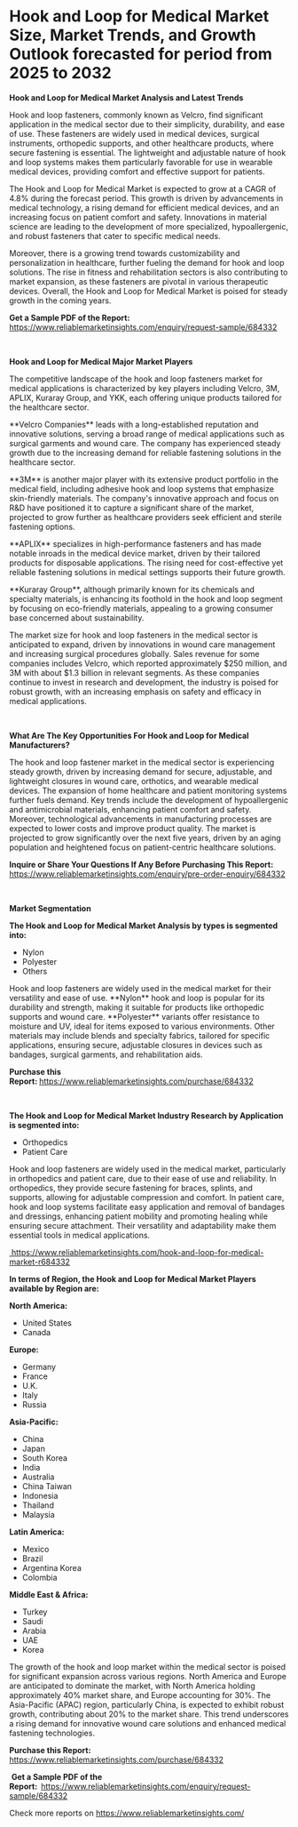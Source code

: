 <p><h1>Hook and Loop for Medical Market Size, Market Trends, and Growth Outlook forecasted for period from 2025 to 2032</h1></p><p><strong>Hook and Loop for Medical Market Analysis and Latest Trends</strong></p>
<p><p>Hook and loop fasteners, commonly known as Velcro, find significant application in the medical sector due to their simplicity, durability, and ease of use. These fasteners are widely used in medical devices, surgical instruments, orthopedic supports, and other healthcare products, where secure fastening is essential. The lightweight and adjustable nature of hook and loop systems makes them particularly favorable for use in wearable medical devices, providing comfort and effective support for patients.</p><p>The Hook and Loop for Medical Market is expected to grow at a CAGR of 4.8% during the forecast period. This growth is driven by advancements in medical technology, a rising demand for efficient medical devices, and an increasing focus on patient comfort and safety. Innovations in material science are leading to the development of more specialized, hypoallergenic, and robust fasteners that cater to specific medical needs.</p><p>Moreover, there is a growing trend towards customizability and personalization in healthcare, further fueling the demand for hook and loop solutions. The rise in fitness and rehabilitation sectors is also contributing to market expansion, as these fasteners are pivotal in various therapeutic devices. Overall, the Hook and Loop for Medical Market is poised for steady growth in the coming years.</p></p>
<p><strong>Get a Sample PDF of the Report:&nbsp;</strong> <a href="https://www.reliablemarketinsights.com/enquiry/request-sample/684332?utm_campaign=2183&utm_medium=2&utm_source=Github&utm_content=ia&utm_term=29032025&utm_id=hook-and-loop-for-medical">https://www.reliablemarketinsights.com/enquiry/request-sample/684332</a></p>
<p>&nbsp;</p>
<p><strong>Hook and Loop for Medical Major Market Players</strong></p>
<p><p>The competitive landscape of the hook and loop fasteners market for medical applications is characterized by key players including Velcro, 3M, APLIX, Kuraray Group, and YKK, each offering unique products tailored for the healthcare sector.</p><p>**Velcro Companies** leads with a long-established reputation and innovative solutions, serving a broad range of medical applications such as surgical garments and wound care. The company has experienced steady growth due to the increasing demand for reliable fastening solutions in the healthcare sector.</p><p>**3M** is another major player with its extensive product portfolio in the medical field, including adhesive hook and loop systems that emphasize skin-friendly materials. The company's innovative approach and focus on R&D have positioned it to capture a significant share of the market, projected to grow further as healthcare providers seek efficient and sterile fastening options.</p><p>**APLIX** specializes in high-performance fasteners and has made notable inroads in the medical device market, driven by their tailored products for disposable applications. The rising need for cost-effective yet reliable fastening solutions in medical settings supports their future growth.</p><p>**Kuraray Group**, although primarily known for its chemicals and specialty materials, is enhancing its foothold in the hook and loop segment by focusing on eco-friendly materials, appealing to a growing consumer base concerned about sustainability.</p><p>The market size for hook and loop fasteners in the medical sector is anticipated to expand, driven by innovations in wound care management and increasing surgical procedures globally. Sales revenue for some companies includes Velcro, which reported approximately $250 million, and 3M with about $1.3 billion in relevant segments. As these companies continue to invest in research and development, the industry is poised for robust growth, with an increasing emphasis on safety and efficacy in medical applications.</p></p>
<p>&nbsp;</p>
<p><strong>What Are The Key Opportunities For Hook and Loop for Medical Manufacturers?</strong></p>
<p><p>The hook and loop fastener market in the medical sector is experiencing steady growth, driven by increasing demand for secure, adjustable, and lightweight closures in wound care, orthotics, and wearable medical devices. The expansion of home healthcare and patient monitoring systems further fuels demand. Key trends include the development of hypoallergenic and antimicrobial materials, enhancing patient comfort and safety. Moreover, technological advancements in manufacturing processes are expected to lower costs and improve product quality. The market is projected to grow significantly over the next five years, driven by an aging population and heightened focus on patient-centric healthcare solutions.</p></p>
<p><strong>Inquire or Share Your Questions If Any Before Purchasing This Report:</strong> <a href="https://www.reliablemarketinsights.com/enquiry/pre-order-enquiry/684332?utm_campaign=2183&utm_medium=2&utm_source=Github&utm_content=ia&utm_term=29032025&utm_id=hook-and-loop-for-medical">https://www.reliablemarketinsights.com/enquiry/pre-order-enquiry/684332</a></p>
<p>&nbsp;</p>
<p><strong>Market Segmentation</strong></p>
<p><strong>The Hook and Loop for Medical Market Analysis by types is segmented into:</strong></p>
<p><ul><li>Nylon</li><li>Polyester</li><li>Others</li></ul></p>
<p><p>Hook and loop fasteners are widely used in the medical market for their versatility and ease of use. **Nylon** hook and loop is popular for its durability and strength, making it suitable for products like orthopedic supports and wound care. **Polyester** variants offer resistance to moisture and UV, ideal for items exposed to various environments. Other materials may include blends and specialty fabrics, tailored for specific applications, ensuring secure, adjustable closures in devices such as bandages, surgical garments, and rehabilitation aids.</p></p>
<p><strong>Purchase this Report:&nbsp;</strong><a href="https://www.reliablemarketinsights.com/purchase/684332?utm_campaign=2183&utm_medium=2&utm_source=Github&utm_content=ia&utm_term=29032025&utm_id=hook-and-loop-for-medical">https://www.reliablemarketinsights.com/purchase/684332</a></p>
<p>&nbsp;</p>
<p><strong>The Hook and Loop for Medical Market Industry Research by Application is segmented into:</strong></p>
<p><ul><li>Orthopedics</li><li>Patient Care</li></ul></p>
<p><p>Hook and loop fasteners are widely used in the medical market, particularly in orthopedics and patient care, due to their ease of use and reliability. In orthopedics, they provide secure fastening for braces, splints, and supports, allowing for adjustable compression and comfort. In patient care, hook and loop systems facilitate easy application and removal of bandages and dressings, enhancing patient mobility and promoting healing while ensuring secure attachment. Their versatility and adaptability make them essential tools in medical applications.</p></p>
<p><a href="https://www.reliablemarketinsights.com/hook-and-loop-for-medical-market-r684332?utm_campaign=2183&utm_medium=2&utm_source=Github&utm_content=ia&utm_term=29032025&utm_id=hook-and-loop-for-medical">&nbsp;https://www.reliablemarketinsights.com/hook-and-loop-for-medical-market-r684332</a></p>
<p><strong>In terms of Region, the Hook and Loop for Medical Market Players available by Region are:</strong></p>
<p>
    <p> <strong> North America: </strong>
        <ul>
            <li>United States</li>
            <li>Canada</li>
        </ul>
        </p> 
    <p> <strong> Europe: </strong>
        <ul>
            <li>Germany</li>
            <li>France</li>
            <li>U.K.</li>
            <li>Italy</li>
            <li>Russia</li>
        </ul>
        </p> 
    <p> <strong> Asia-Pacific: </strong>
        <ul>
            <li>China</li>
            <li>Japan</li>
            <li>South Korea</li>
            <li>India</li>
            <li>Australia</li>
            <li>China Taiwan</li>
            <li>Indonesia</li>
            <li>Thailand</li>
            <li>Malaysia</li>
        </ul>
        </p> 
    <p> <strong> Latin America: </strong>
        <ul>
            <li>Mexico</li>
            <li>Brazil</li>
            <li>Argentina Korea</li>
            <li>Colombia</li>
        </ul>
        </p> 
    <p> <strong> Middle East & Africa: </strong>
        <ul>
            <li>Turkey</li>
            <li>Saudi</li>
            <li>Arabia</li>
            <li>UAE</li>
            <li>Korea</li>
        </ul>
    </p>
    </p>
<p><p>The growth of the hook and loop market within the medical sector is poised for significant expansion across various regions. North America and Europe are anticipated to dominate the market, with North America holding approximately 40% market share, and Europe accounting for 30%. The Asia-Pacific (APAC) region, particularly China, is expected to exhibit robust growth, contributing about 20% to the market share. This trend underscores a rising demand for innovative wound care solutions and enhanced medical fastening technologies.</p></p>
<p><strong>Purchase this Report: </strong><a href="https://www.reliablemarketinsights.com/purchase/684332?utm_campaign=2183&utm_medium=2&utm_source=Github&utm_content=ia&utm_term=29032025&utm_id=hook-and-loop-for-medical">https://www.reliablemarketinsights.com/purchase/684332</a></p>
<p>&nbsp;<strong>Get a Sample PDF of the Report:&nbsp;&nbsp;</strong><a href="https://www.reliablemarketinsights.com/enquiry/request-sample/684332?utm_campaign=2183&utm_medium=2&utm_source=Github&utm_content=ia&utm_term=29032025&utm_id=hook-and-loop-for-medical">https://www.reliablemarketinsights.com/enquiry/request-sample/684332</a></p>
<p><strong></strong></p>
<p>Check more reports on <a href="https://www.reliablemarketinsights.com/?utm_campaign=2183&utm_medium=2&utm_source=Github&utm_content=ia&utm_term=29032025&utm_id=hook-and-loop-for-medical">https://www.reliablemarketinsights.com/</a></p>